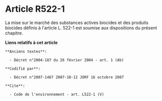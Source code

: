 # Article R522-1

La mise sur le marché des substances actives biocides et des produits biocides définis à l'article L. 522-1 est soumise aux
dispositions du présent chapitre.

**Liens relatifs à cet article**

	**Anciens textes**:

	  - Décret n°2004-187 du 26 février 2004 - art. 1 (Ab)

	**Codifié par**:

	  - Décret n°2007-1467 2007-10-12 JORF 16 octobre 2007

	**Cite**:

	  - Code de l'environnement - art. L522-1 (V)
